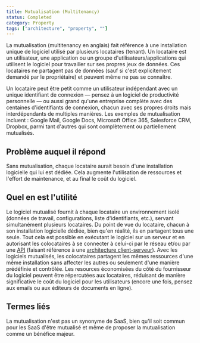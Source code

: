 ```yaml
---
title: Mutualisation (Multitenancy)
status: Completed
category: Property
tags: ["architecture", "property", ""]
---
```


La mutualisation (multitenancy en anglais) fait référence à une installation unique de logiciel utilisé par plusieurs locataires (tenant).
Un locataire est un utilisateur, une application ou un groupe d'utilisateurs/applications qui utilisent le logiciel pour travailler sur ses propres jeux de données.
Ces locataires ne partagent pas de données (sauf si c'est explicitement demandé par le propriétaire) et peuvent même ne pas se connaître.

Un locataire peut être petit comme un utilisateur indépendant avec un unique identifiant de connexion 
— pensez à un logiciel de productivité personnelle — ou aussi grand qu'une entreprise complète avec 
des centaines d'identifiants de connexion, chacun avec ses propres droits mais interdépendants de multiples
manières. Les exemples de mutualisation incluent : Google Mail, Google Docs, Microsoft Office 365, Salesforce CRM,
Dropbox, parmi tant d'autres qui sont complètement ou partiellement mutualisés.

## Problème auquel il répond

Sans mutualisation, chaque locataire aurait besoin d'une installation logicielle qui lui est dédiée.
Cela augmente l'utilisation de ressources et l'effort de maintenance, et au final le coût du logiciel.

## Quel en est l'utilité

Le logiciel mutualisé fournit à chaque locataire un environnement isolé (données de travail, configurations, liste d'identifiants, etc.),
servant simultanément plusieurs locataires. Du point de vue du locataire, chacun à son installation logicielle dédiée,
bien qu'en réalité, ils en partagent tous une seule. Tout cela est possible en exécutant le logiciel sur un serveur et en autorisant
les colocataires à se connecter à celui-ci par le réseau et/ou par une [API](/fr/application-programming-interface.md) (faisant référence à une 
[architecture client-serveur](/fr/client-server-architecture.md)).
Avec les logiciels mutualisés, les colocataires partagent les mêmes ressources d'une même installation sans affecter les autres ou seulement
d'une manière prédéfinie et contrôlée. Les resources économisées du côté du fournisseur du logiciel peuvent être répercutées aux locataires, réduisant
de manière significative le coût du logiciel pour les utilisateurs (encore une fois, pensez aux emails ou aux éditeurs de documents en ligne).

## Termes liés

La mutualisation n'est pas un synonyme de SaaS,
bien qu'il soit commun pour les SaaS d'être mutualisé et même de proposer la mutualisation comme un bénéfice majeur.
